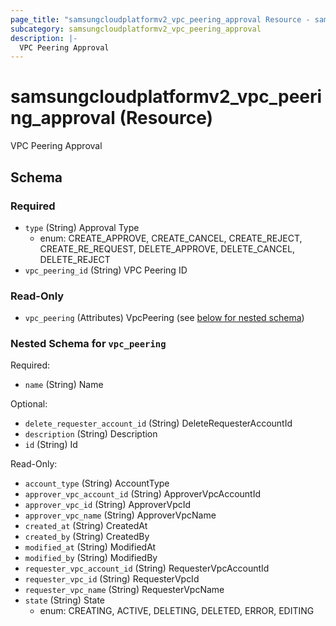 ```yaml
---
page_title: "samsungcloudplatformv2_vpc_peering_approval Resource - samsungcloudplatformv2"
subcategory: samsungcloudplatformv2_vpc_peering_approval
description: |-
  VPC Peering Approval
---
```


# samsungcloudplatformv2_vpc_peering_approval (Resource)

VPC Peering Approval



<!-- schema generated by tfplugindocs -->
## Schema

### Required

- `type` (String) Approval Type
  - enum:  CREATE_APPROVE, CREATE_CANCEL, CREATE_REJECT, CREATE_RE_REQUEST, DELETE_APPROVE, DELETE_CANCEL, DELETE_REJECT
- `vpc_peering_id` (String) VPC Peering ID

### Read-Only

- `vpc_peering` (Attributes) VpcPeering (see [below for nested schema](#nestedatt--vpc_peering))

<a id="nestedatt--vpc_peering"></a>
### Nested Schema for `vpc_peering`

Required:

- `name` (String) Name

Optional:

- `delete_requester_account_id` (String) DeleteRequesterAccountId
- `description` (String) Description
- `id` (String) Id

Read-Only:

- `account_type` (String) AccountType
- `approver_vpc_account_id` (String) ApproverVpcAccountId
- `approver_vpc_id` (String) ApproverVpcId
- `approver_vpc_name` (String) ApproverVpcName
- `created_at` (String) CreatedAt
- `created_by` (String) CreatedBy
- `modified_at` (String) ModifiedAt
- `modified_by` (String) ModifiedBy
- `requester_vpc_account_id` (String) RequesterVpcAccountId
- `requester_vpc_id` (String) RequesterVpcId
- `requester_vpc_name` (String) RequesterVpcName
- `state` (String) State
  - enum: CREATING, ACTIVE, DELETING, DELETED, ERROR, EDITING
